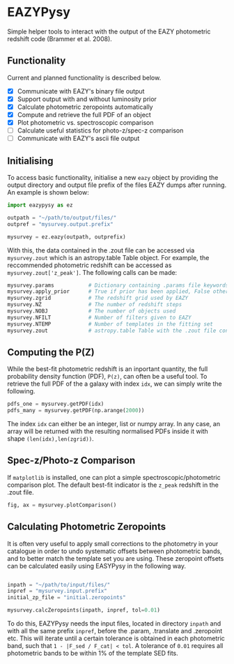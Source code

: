 # EAZYPysy
Simple helper tools to interact with the output of the EAZY photometric redshift code (Brammer et al. 2008).

## Functionality
Current and planned functionality is described below.

- [x] Communicate with EAZY's binary file output
- [x] Support output with and without luminosity prior
- [x] Calculate photometric zeropoints automatically
- [x] Compute and retrieve the full PDF of an object
- [x] Plot photometric vs. spectroscopic comparison
- [ ] Calculate useful statistics for photo-z/spec-z comparison
- [ ] Communicate with EAZY's ascii file output

## Initialising
To access basic functionality, initialise a new `eazy` object by providing the output directory and output file prefix of the files EAZY dumps after running. An example is shown below:
```python
import eazypysy as ez

outpath = "~/path/to/output/files/"
outpref = "mysurvey.output.prefix"

mysurvey = ez.eazy(outpath, outprefix)
```

With this, the data contained in the .zout file can be accessed via `mysurvey.zout` which is an astropy.table Table object. For example, the reccommended photometric redshift can be accessed as `mysurvey.zout['z_peak']`. The following calls can be made:
```python
mysurvey.params           # Dictionary containing .params file keywords and calues
mysurvey.apply_prior      # True if prior has been applied, False otherwise
mysurvey.zgrid            # The redshift grid used by EAZY
mysurvey.NZ               # The number of redshift steps
mysurvey.NOBJ             # The number of objects used
mysurvey.NFILT            # Number of filters given to EAZY
mysurvey.NTEMP            # Number of templates in the fitting set
mysurvey.zout             # astropy.table Table with the .zout file contents
```

## Computing the P(Z)
While the best-fit photometric redshift is an inportant quantity, the full probability density function (PDF), `P(z)`, can often be a useful tool. To retrieve the full PDF of the a galaxy with index `idx`, we can simply write the following.

```python
pdfs_one = mysurvey.getPDF(idx)
pdfs_many = mysurvey.getPDF(np.arange(2000))
```
The index `idx` can either be an integer, list or numpy array. In any case, an array will be returned with the resulting normalised PDFs inside it with shape `(len(idx),len(zgrid))`.

## Spec-z/Photo-z Comparison
If `matplotlib` is installed, one can plot a simple spectroscopic/photometric comparison plot. The default best-fit indicator is the `z_peak` redshift in the .zout file.
```python
fig, ax = mysurvey.plotComparison()
```

## Calculating Photometric Zeropoints
It is often very useful to apply small corrections to the photometry in your catalogue in order to undo systematic offsets between photometric bands, and to better match the template set you are using. These zeropoint offsets can be calculated easily using EASYPysy in the following way.

```python

inpath = "~/path/to/input/files/"
inpref = "mysurvey.input.prefix"
initial_zp_file = "initial.zeropoints"

mysurvey.calcZeropoints(inpath, inpref, tol=0.01)
```

To do this, EAZYPysy needs the input files, located in directory `inpath` and with all the same prefix `inpref`, before the .param, .translate and .zeropoint etc. This will iterate until a certain tolerance is obtained in each photometric band, such that `1 - |F_sed / F_cat| < tol`. A tolerance of `0.01` requires all photometric bands to be within 1% of the template SED fits.
